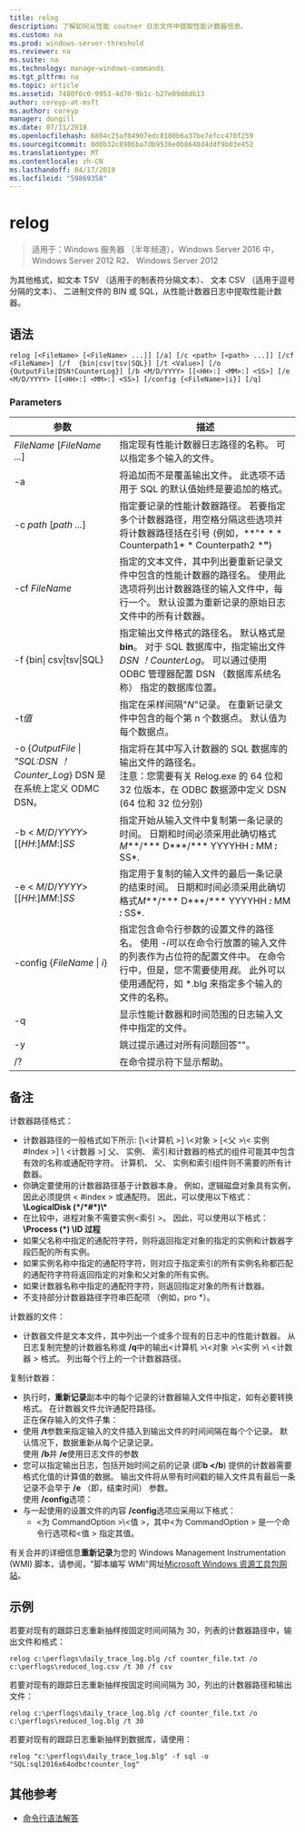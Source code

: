 ```yaml
---
title: relog
description: 了解如何从性能 coutner 日志文件中提取性能计数器信息。
ms.custom: na
ms.prod: windows-server-threshold
ms.reviewer: na
ms.suite: na
ms.technology: manage-windows-commands
ms.tgt_pltfrm: na
ms.topic: article
ms.assetid: 7480f6c0-9953-4d70-9b1c-b27e09d8db13
author: coreyp-at-msft
ms.author: coreyp
manager: dongill
ms.date: 07/11/2018
ms.openlocfilehash: 6804c25af04907edc8180b6a37be7efcc470f259
ms.sourcegitcommit: 0d0b32c8986ba7db9536e0b8648d4ddf9b03e452
ms.translationtype: MT
ms.contentlocale: zh-CN
ms.lasthandoff: 04/17/2019
ms.locfileid: "59869358"
---
```

# <a name="relog"></a>relog

>适用于：Windows 服务器 （半年频道），Windows Server 2016 中，Windows Server 2012 R2、 Windows Server 2012

为其他格式，如文本 TSV （适用于的制表符分隔文本）、 文本 CSV （适用于逗号分隔的文本）、 二进制文件的 BIN 或 SQL，从性能计数器日志中提取性能计数器。   

## <a name="syntax"></a>语法  
```  
relog [<FileName> [<FileName> ...]] [/a] [/c <path> [<path> ...]] [/cf <FileName>] [/f  {bin|csv|tsv|SQL}] [/t <Value>] [/o {OutputFile|DSN!CounterLog}] [/b <M/D/YYYY> [[<HH>:] <MM>:] <SS>] [/e <M/D/YYYY> [[<HH>:] <MM>:] <SS>] [/config {<FileName>|i}] [/q]  
```  

### <a name="parameters"></a>Parameters  

|参数|描述|
|--|--|
|*FileName* [*FileName ...*]|指定现有性能计数器日志路径的名称。 可以指定多个输入的文件。|
|-a |将追加而不是覆盖输出文件。 此选项不适用于 SQL 的默认值始终是要追加的格式。  |
|-c *path* [*path ...*]|指定要记录的性能计数器路径。 若要指定多个计数器路径，用空格分隔这些选项并将计数器路径括在引号 (例如，**"* * * Counterpath1* * Counterpath2 ***"**)|  
|-cf *FileName*|指定的文本文件，其中列出要重新记录文件中包含的性能计数器的路径名。 使用此选项将列出计数器路径的输入文件中，每行一个。 默认设置为重新记录的原始日志文件中的所有计数器。|  
|-f {bin\| csv\|tsv\|SQL}|指定输出文件格式的路径名。 默认格式是**bin**。 对于 SQL 数据库中，指定输出文件*DSN ！CounterLog*。 可以通过使用 ODBC 管理器配置 DSN （数据库系统名称） 指定的数据库位置。  |
|-t*值*|指定在采样间隔"*N*"记录。 在重新记录文件中包含的每个第 n 个数据点。 默认值为每个数据点。|  
|-o {*OutputFile* \| *"SQL:DSN ！Counter_Log*} DSN 是在系统上定义 ODMC DSN。|指定将在其中写入计数器的 SQL 数据库的输出文件的路径名。 <br>注意：您需要有关 Relog.exe 的 64 位和 32 位版本，在 ODBC 数据源中定义 DSN (64 位和 32 位分别)|
|-b \< *M*/*D*/*YYYY*> [[*HH*:]*MM*:]*SS*|指定开始从输入文件中复制第一条记录的时间。 日期和时间必须采用此确切格式*M***/*** D***/*** YYYYHH ***:*** MM ***:*** SS*.|  
|-e \< *M*/*D*/*YYYY*> [[*HH*:]*MM*:]*SS* |指定用于复制的输入文件的最后一条记录的结束时间。 日期和时间必须采用此确切格式*M***/*** D***/*** YYYYHH ***:*** MM ***:*** SS*.|  
|-config {*FileName* \| *i*}|指定包含命令行参数的设置文件的路径名。 使用 *-i*可以在命令行放置的输入文件的列表作为占位符的配置文件中。 在命令行中，但是，您不需要使用*我*。 此外可以使用通配符，如 *.blg 来指定多个输入的文件的名称。|  
|-q|显示性能计数器和时间范围的日志输入文件中指定的文件。|  
|-y|跳过提示通过对所有问题回答""。|  
|/?|在命令提示符下显示帮助。|

## <a name="remarks"></a>备注  
计数器路径格式：  
-   计数器路径的一般格式如下所示: [\\\<计算机 >] \\\<对象 > [\<父 >\\< 实例 #Index >] \\ \<计数器 >] 父、 实例、 索引和计数器的格式的组件可能其中包含有效的名称或通配符字符。 计算机、 父、 实例和索引组件则不需要的所有计数器。  
-   你确定要使用的计数器路径基于计数器本身。 例如，逻辑磁盘对象具有实例<Index>，因此必须提供 < #index > 或通配符。 因此，可以使用以下格式： **\LogicalDisk (\*/\*#\*)\\\***  
-   在比较中，进程对象不需要实例\<索引 >。 因此，可以使用以下格式： **\Process (\*) \ID 过程**  
-   如果父名称中指定的通配符字符，则将返回指定对象的指定的实例和计数器字段匹配的所有实例。  
-   如果实例名称中指定的通配符字符，则对应于指定索引的所有实例名称都匹配的通配符字符将返回指定的对象和父对象的所有实例。  
-   如果计数器名称中指定的通配符字符，则返回指定对象的所有计数器。  
-   不支持部分计数器路径字符串匹配项 （例如，pro *）。  

计数器的文件：  
-   计数器文件是文本文件，其中列出一个或多个现有的日志中的性能计数器。 从日志复制完整的计数器名称或 **/q**中的输出\<计算机 >\\\<对象 >\\\<实例 >\\ \<计数器 > 格式。 列出每个行上的一个计数器路径。  

复制计数器：  
-   执行时，**重新记录**副本中的每个记录的计数器输入文件中指定，如有必要转换格式。 在计数器文件允许通配符路径。  
正在保存输入的文件子集：  
-   使用 **/t**参数来指定输入的文件插入到输出文件的时间间隔在每个<n>个记录。 默认情况下，数据重新从每个记录记录。  
使用 **/b**并 **/e**使用日志文件的参数  
-   您可以指定输出日志，包括开始时间之前的记录 (即**b </b**) 提供的计数器需要格式化值的计算值的数据。 输出文件将从带有时间戳的输入文件具有最后一条记录不会早于 **/e** （即，结束时间） 参数。  
使用 **/config**选项：  
-   与一起使用的设置文件的内容 **/config**选项应采用以下格式：  
    -   \<为 CommandOption >\\\<值 >，其中\<为 CommandOption > 是一个命令行选项和\<值 > 指定其值。

有关合并的详细信息**重新记录**为您的 Windows Management Instrumentation (WMI) 脚本，请参阅，"脚本编写 WMI"网址[Microsoft Windows 资源工具包网站](https://go.microsoft.com/fwlink/?LinkId=4665)。  

## <a name="BKMK_Examples"></a>示例  
若要对现有的跟踪日志重新抽样按固定时间间隔为 30，列表的计数器路径中，输出文件和格式：  
```  
relog c:\perflogs\daily_trace_log.blg /cf counter_file.txt /o c:\perflogs\reduced_log.csv /t 30 /f csv  
```  
若要对现有的跟踪日志重新抽样按固定时间间隔为 30，列出的计数器路径和输出文件：  
```  
relog c:\perflogs\daily_trace_log.blg /cf counter_file.txt /o c:\perflogs\reduced_log.blg /t 30  
```
若要对现有的跟踪日志重新抽样到数据库，请使用：
```
relog "c:\perflogs\daily_trace_log.blg" -f sql -o "SQL:sql2016x64odbc!counter_log"
```

## <a name="additional-references"></a>其他参考  
-   [命令行语法解答](command-line-syntax-key.md)  
  
<!---
-   The following is a list of the possible formats:  
    -   \<computer>\\\<Object>(\<Parent>/\<Instance#Index>)\<Counter>  
    -   \<computer>\<Object>(<Parent>/<Instance>)\\<Counter>  
    -   \\\\<computer>\\<Object>(<Instance#Index>)\\<Counter>  
    -   \\\\<computer>\\<Object>(<Instance>)\\<Counter>  
    -   \\\\<computer>\\<Object>\\<Counter>  
    -   \\<Object>(<Parent>/<Instance#Index>)\\<Counter>  
    -   \\<Object>(<Parent>/<Instance>)<Counter>  
    -   \\<Object>(<Instance#Index>)\\<Counter>  
    -   \\<Object>(<Instance>)\\<Counter>  
    -   \\<Object>\\<Counter>  
--->